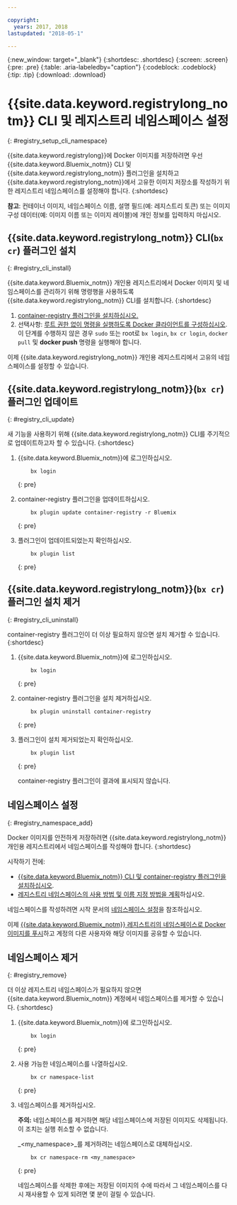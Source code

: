 ```yaml
---

copyright:
  years: 2017, 2018
lastupdated: "2018-05-1"

---
```


{:new_window: target="_blank"}
{:shortdesc: .shortdesc}
{:screen: .screen}
{:pre: .pre}
{:table: .aria-labeledby="caption"}
{:codeblock: .codeblock}
{:tip: .tip}
{:download: .download}


# {{site.data.keyword.registrylong_notm}} CLI 및 레지스트리 네임스페이스 설정
{: #registry_setup_cli_namespace}

{{site.data.keyword.registrylong}}에 Docker 이미지를 저장하려면 우선 {{site.data.keyword.Bluemix_notm}} CLI 및 {{site.data.keyword.registrylong_notm}} 플러그인을 설치하고 {{site.data.keyword.registrylong_notm}}에서 고유한 이미지 저장소를 작성하기 위한 레지스트리 네임스페이스를 설정해야 합니다.
{:shortdesc}


**참고**: 컨테이너 이미지, 네임스페이스 이름, 설명 필드(예: 레지스트리 토큰) 또는 이미지 구성 데이터(예: 이미지 이름 또는 이미지 레이블)에 개인 정보를 입력하지 마십시오.


## {{site.data.keyword.registrylong_notm}} CLI(`bx cr`) 플러그인 설치
{: #registry_cli_install}

{{site.data.keyword.Bluemix_notm}} 개인용 레지스트리에서 Docker 이미지 및 네임스페이스를 관리하기 위해 명령행을 사용하도록 {{site.data.keyword.registrylong_notm}} CLI를 설치합니다.
{:shortdesc}

1.  [container-registry 플러그인을 설치하십시오.](index.html#registry_cli_install)
2.  선택사항: [루트 권한 없이 명령을 실행하도록 Docker 클라이언트를 구성하십시오](https://docs.docker.com/engine/installation/linux/linux-postinstall). 이 단계를 수행하지 않은 경우 `sudo` 또는 root로 `bx login`, `bx cr login`, `docker pull` 및 **docker push** 명령을 실행해야 합니다.

이제 {{site.data.keyword.registrylong_notm}} 개인용 레지스트리에서 고유의 네임스페이스를 설정할 수 있습니다.

## {{site.data.keyword.registrylong_notm}}(`bx cr`) 플러그인 업데이트
{: #registry_cli_update}

새 기능을 사용하기 위해 {{site.data.keyword.registrylong_notm}} CLI를 주기적으로 업데이트하고자 할 수 있습니다.
{:shortdesc}

1.  {{site.data.keyword.Bluemix_notm}}에 로그인하십시오.

    ```
        bx login
    ```
    {: pre}

2.  container-registry 플러그인을 업데이트하십시오.

    ```
        bx plugin update container-registry -r Bluemix
    ```
    {: pre}

3.  플러그인이 업데이트되었는지 확인하십시오.

    ```
        bx plugin list
    ```
     {: pre}


## {{site.data.keyword.registrylong_notm}}(`bx cr`) 플러그인 설치 제거
{: #registry_cli_uninstall}

container-registry 플러그인이 더 이상 필요하지 않으면 설치 제거할 수 있습니다.
{:shortdesc}

1.  {{site.data.keyword.Bluemix_notm}}에 로그인하십시오.

    ```
        bx login
    ```
    {: pre}

2.  container-registry 플러그인을 설치 제거하십시오.

    ```
        bx plugin uninstall container-registry
    ```
    {: pre}

3.  플러그인이 설치 제거되었는지 확인하십시오.

    ```
        bx plugin list
    ```
    {: pre}

    container-registry 플러그인이 결과에 표시되지 않습니다.


## 네임스페이스 설정
{: #registry_namespace_add}

Docker 이미지를 안전하게 저장하려면 {{site.data.keyword.registrylong_notm}} 개인용 레지스트리에서 네임스페이스를 작성해야 합니다.
{:shortdesc}

시작하기 전에:

-   [{{site.data.keyword.Bluemix_notm}} CLI 및 container-registry 플러그인을 설치하십시오](#registry_cli_install).
-   [레지스트리 네임스페이스의 사용 방법 및 이름 지정 방법을 계획](registry_overview.html#registry_namespaces)하십시오.

네임스페이스를 작성하려면 시작 문서의 [네임스페이스 설정](index.html#registry_namespace_add)을 참조하십시오.

이제 [{{site.data.keyword.Bluemix_notm}} 레지스트리의 네임스페이스로 Docker 이미지를 푸시](registry_images_.html#registry_images_pushing)하고 계정의 다른 사용자와 해당 이미지를 공유할 수 있습니다.

## 네임스페이스 제거
{: #registry_remove}

더 이상 레지스트리 네임스페이스가 필요하지 않으면 {{site.data.keyword.Bluemix_notm}} 계정에서 네임스페이스를 제거할 수 있습니다.
{:shortdesc}

1.  {{site.data.keyword.Bluemix_notm}}에 로그인하십시오.

    ```
        bx login
    ```
    {: pre}

2.  사용 가능한 네임스페이스를 나열하십시오.

    ```
        bx cr namespace-list
    ```
    {: pre}

3.  네임스페이스를 제거하십시오.

    **주의:** 네임스페이스를 제거하면 해당 네임스페이스에 저장된 이미지도 삭제됩니다. 이 조치는 실행 취소할 수 없습니다.

    _&lt;my_namespace&gt;_를 제거하려는 네임스페이스로 대체하십시오.

    ```
        bx cr namespace-rm <my_namespace>
    ```
    {: pre}

    네임스페이스를 삭제한 후에는 저장된 이미지의 수에 따라서 그 네임스페이스를 다시 재사용할 수 있게 되려면 몇 분이 걸릴 수 있습니다.
